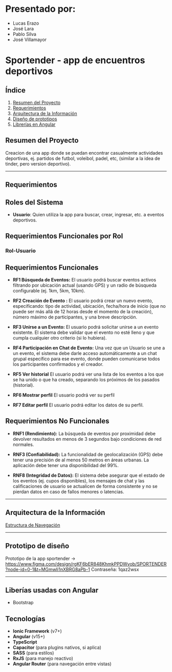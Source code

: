 # Presentado por:
- Lucas Erazo
- José Lara
- Pablo Silva
- José Villamayor
# Sportender - app de encuentros deportivos

##  Índice
1. [Resumen del Proyecto](#resumen-del-proyecto)
2. [Requerimientos](#requerimientos)
3. [Arquitectura de la Información](#arquitectura-de-la-información)
3. [Diseño de prototipos](#prototipo-de-diseño)
4. [Librerías en Angular](#liberías-usadas-con-angular)

## Resumen del Proyecto
  Creacion de una app donde se puedan encontrar casualmente actividades deportivas, ej. partidos de futbol, voleibol, padel, etc, (similar a la idea de tinder, pero version deportivo).
  
---
## Requerimientos

## Roles del Sistema
- **Usuario**: Quien utiliza la app para buscar, crear, ingresar, etc. a eventos deportivos.

## Requerimientos Funcionales por Rol

### Rol-Usuario

  ## Requerimientos Funcionales
  
  - **RF1  Búsqueda de Eventos:**
    El usuario podrá  buscar eventos activos filtrando por ubicación actual (usando GPS) y un radio de búsqueda configurable (ej. 1km, 5km, 10km).
  
  - **RF2  Creación de Evento :**
    El usuario podrá crear un nuevo evento, especificando: tipo de actividad, ubicación, fecha/hora de inicio (que no puede ser más allá de 12 horas desde el momento de la creación), número máximo de participantes, y una breve descripción.
    
  - **RF3 Unirse a un Evento:**
    El usuario podrá solicitar unirse a un evento existente. El sistema debe validar que el evento no esté lleno y que cumpla cualquier otro criterio (si lo hubiera).
    
  - **RF4 Participación en Chat de Evento:**
    Una vez que un Usuario se une a un evento, el sistema debe darle acceso automáticamente a un chat grupal específico para ese evento, donde pueden comunicarse todos los participantes confirmados y el creador.
    
  - **RF5 Ver historial**
    El usuario podrá ver una lista de los eventos a los que se ha unido o que ha creado, separando los próximos de los pasados (historial).
    
  - **RF6  Mostrar perfil**
    El usuario podrá ver su perfil
    
  - **RF7  Editar perfil**
    El usuario podrá editar los datos de su perfil.


## Requerimientos No Funcionales

- **RNF1 (Rendimiento):**
  La búsqueda de eventos por proximidad debe devolver resultados en menos de 3 segundos bajo condiciones de red normales.
  
- **RNF3 (Confiabilidad):**
  La funcionalidad de geolocalización (GPS) debe tener una precisión de al menos 50 metros en áreas urbanas. La aplicación debe tener una disponibilidad del 99%.
  
- **RNF8 (Integridad de Datos):**
  El sistema debe asegurar que el estado de los eventos (ej. cupos disponibles), los mensajes de chat y las calificaciones de usuario se actualicen de forma consistente y no se pierdan datos en caso de fallos menores o latencias.
  
---
## Arquitectura de la Información 

[Estructura de Navegación](https://lucid.app/lucidchart/5008d571-666a-45e5-95bd-7b9cf3a08ced/edit?viewport_loc=-121%2C-666%2C2992%2C1401%2C0_0&invitationId=inv_a50a9807-806f-4a4e-aceb-a0c5dc4ed0c6)

---

## Prototipo de diseño 
Prototipo de la app sportender -> https://www.figma.com/design/rgKF6bER848KhmkPPDWvob/SPORTENDER?node-id=0-1&t=MGmwIi1nXBRG8aPb-1
Contraseña: 1qaz2wsx

---
## Liberías usadas con Angular
- Bootstrap

## Tecnologías
- **Ionic Framework** (v7+)
- **Angular** (v15+)
- **TypeScript**
- **Capacitor** (para plugins nativos, si aplica)
- **SASS** (para estilos)
- **RxJS** (para manejo reactivo)
- **Angular Router** (para navegación entre vistas)
